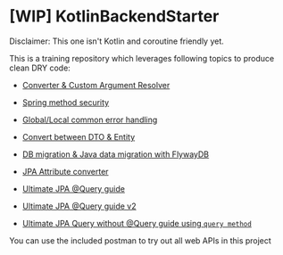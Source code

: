 # [WIP] KotlinBackendStarter

Disclaimer: This one isn't Kotlin and coroutine friendly yet.  

This is a training repository which leverages following topics to produce clean DRY code:

- [Converter & Custom Argument Resolver](https://www.baeldung.com/spring-mvc-custom-data-binder)

- [Spring method security](https://www.baeldung.com/spring-security-method-security)

- [Global/Local common error handling](https://www.baeldung.com/exception-handling-for-rest-with-spring)

- [Convert between DTO & Entity](https://www.baeldung.com/entity-to-and-from-dto-for-a-java-spring-application)

- [DB migration & Java data migration with FlywayDB](https://flywaydb.org)

- [JPA Attribute converter](https://www.baeldung.com/jpa-attribute-converters)

- [Ultimate JPA @Query guide](https://thoughts-on-java.org/spring-data-jpa-query-annotation/)

- [Ultimate JPA @Query guide v2](https://docs.spring.io/spring-data/data-jpa/docs/current/reference/html/#jpa.query-methods.at-query)

- [Ultimate JPA Query without @Query guide using `query method`](https://docs.spring.io/spring-data/data-jpa/docs/current/reference/html/#jpa.query-methods)


You can use the included postman to try out all web APIs in this project